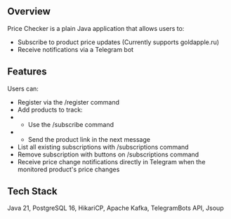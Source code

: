## Overview
Price Checker is a plain Java application that allows users to:
- Subscribe to product price updates
(Currently supports goldapple.ru)
- Receive notifications via a Telegram bot

## Features
Users can:
- Register via the /register command
- Add products to track: 
- - Use the /subscribe command
- - Send the product link in the next message
- List all existing subscriptions with /subscriptions command
- Remove subscription with buttons on /subscriptions command
- Receive price change notifications directly in Telegram when the monitored product's price changes

## Tech Stack
Java 21, PostgreSQL 16, HikariCP, Apache Kafka, TelegramBots API, Jsoup